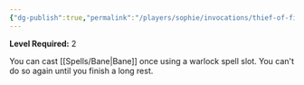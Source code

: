 ```yaml
---
{"dg-publish":true,"permalink":"/players/sophie/invocations/thief-of-five-fates/","noteIcon":""}
---
```


**Level Required:** 2  


You can cast [[Spells/Bane\|Bane]] once using a warlock spell slot. You can't do so again until you finish a long rest.